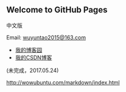 ## Welcome to GitHub Pages
中文版

Email: wuyuntao2015@163.com

* [我的博客园](http://www.cnblogs.com/wuyuntao/)
* [我的CSDN博客](http://blog.csdn.net/tiansuiwodong)  
 



(未完成，2017.05.24)

http://wowubuntu.com/markdown/index.html
